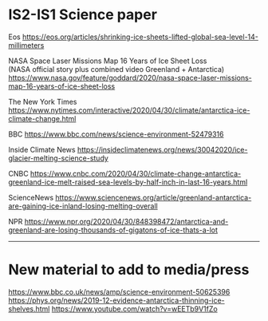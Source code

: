 # IS2-IS1 Science paper

Eos
https://eos.org/articles/shrinking-ice-sheets-lifted-global-sea-level-14-millimeters

NASA Space Laser Missions Map 16 Years of Ice Sheet Loss  
(NASA official story plus combined video Greenland + Antarctica)  
https://www.nasa.gov/feature/goddard/2020/nasa-space-laser-missions-map-16-years-of-ice-sheet-loss  

The New York Times
https://www.nytimes.com/interactive/2020/04/30/climate/antarctica-ice-climate-change.html

BBC
https://www.bbc.com/news/science-environment-52479316

Inside Climate News
https://insideclimatenews.org/news/30042020/ice-glacier-melting-science-study

CNBC
https://www.cnbc.com/2020/04/30/climate-change-antarctica-greenland-ice-melt-raised-sea-levels-by-half-inch-in-last-16-years.html

ScienceNews
https://www.sciencenews.org/article/greenland-antarctica-are-gaining-ice-inland-losing-melting-overall

NPR
https://www.npr.org/2020/04/30/848398472/antarctica-and-greenland-are-losing-thousands-of-gigatons-of-ice-thats-a-lot

---

# New material to add to media/press

https://www.bbc.co.uk/news/amp/science-environment-50625396
https://phys.org/news/2019-12-evidence-antarctica-thinning-ice-shelves.html
https://www.youtube.com/watch?v=wEETb9V1fZo
